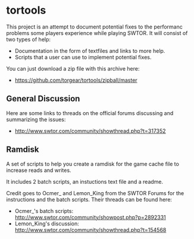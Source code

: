 tortools
========

This project is an attempt to document potential fixes to the performanc problems
some players experience while playing SWTOR.  It will consist of two types of help:

 - Documentation in the form of textfiles and links to more help.
 - Scripts that a user can use to implement potential fixes.

You can just download a zip file with this archive here: 

 - https://github.com/torgear/tortools/zipball/master

General Discussion
------------------

Here are some links to threads on the official forums discussing and summarizing 
the issues:

 * http://www.swtor.com/community/showthread.php?t=317352

Ramdisk
-------

A set of scripts to help you create a ramdisk for the game cache file to increase 
reads and writes.

It includes 2 batch scripts, an instuctions text file and a readme.

Credit goes to Ocmer_ and Lemon_King from the SWTOR Forums for the instructions and 
the batch scripts.  Their threads can be found here:

 * Ocmer_'s batch scripts: http://www.swtor.com/community/showpost.php?p=2892331
 * Lemon_King's discussion: http://www.swtor.com/community/showthread.php?t=154568